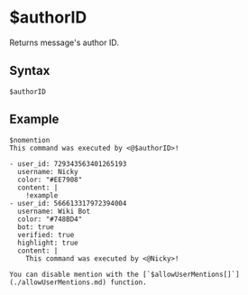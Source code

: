 # $authorID
Returns message's author ID. 

## Syntax
```
$authorID
```

## Example
```
$nomention
This command was executed by <@$authorID>!
```

``` discord yaml
- user_id: 729343563401265193
  username: Nicky
  color: "#EE7908"
  content: |
    !example
- user_id: 566613317972394004
  username: Wiki Bot
  color: "#748BD4"
  bot: true
  verified: true
  highlight: true
  content: |
    This command was executed by <@Nicky>!
```

```admonish note
You can disable mention with the [`$allowUserMentions[]`](./allowUserMentions.md) function.
```
